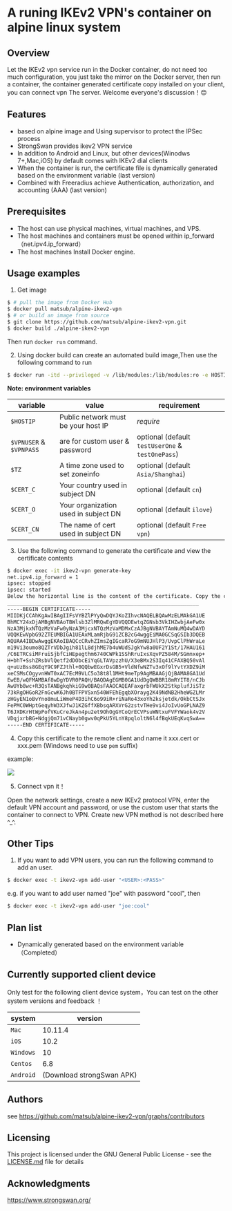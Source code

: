 # A runing IKEv2 VPN's container on alpine linux system

## Overview ##
Let the IKEv2 vpn service run in the Docker container, do not need too much
configuration, you just take the mirror on the Docker server, then run a
container, the container generated certificate copy installed on your client,
you can connect vpn The server. Welcome everyone's discussion！:blush:


## Features

* based on alpine image and Using supervisor to protect the IPSec process
* StrongSwan provides ikev2 VPN service
* In addition to Android and Linux, but other devices(Winodws 7+,Mac,iOS) by default comes with IKEv2 dial clients
* When the container is run, the certificate file is dynamically generated based on the environment variable (last version)
* Combined with Freeradius achieve Authentication, authorization, and accounting (AAA) (last version)


## Prerequisites

* The host can use physical machines, virtual machines, and VPS.
* The host machines and containers must be opened within ip_forward （net.ipv4.ip_forward）
* The host machines Install Docker engine.

## Usage examples

1. Get image

```Bash
$ # pull the image from Docker Hub
$ docker pull matsub/alpine-ikev2-vpn
$ # or build an image from source
$ git clone https://github.com/matsub/alpine-ikev2-vpn.git
$ docker build ./alpine-ikev2-vpn
```

Then run `docker run` command.


2. Using docker build can create an automated build image,Then use the following command to run

```Bash
$ docker run -itd --privileged -v /lib/modules:/lib/modules:ro -e HOSTIP='Your's Public network IP' -e VPNUSER=jack -e VPNPASS="jack&opsAdmin" -p 500:500/udp -p 4500:4500/udp --name=ikev2-vpn <image_name>
```

**Note: environment variables**

| variable                | value                                | requirement                                      |
|-------------------------|--------------------------------------|--------------------------------------------------|
| `$HOSTIP`               | Public network must be your host IP  | *require*                                        |
| `$VPNUSER` & `$VPNPASS` | are for custom user & password       | optional (default `testUserOne` & `testOnePass`) |
| `$TZ`                   | A time zone used to set zoneinfo     | optional (default `Asia/Shanghai`)               |
| `$CERT_C`               | Your country used in subject DN      | optional (default `cn`)                          |
| `$CERT_O`               | Your organization used in subject DN | optional (default `ilove`)                       |
| `$CERT_CN`              | The name of cert used in subject DN  | optional (default `Free vpn`)                    |


3. Use the following command to generate the certificate and view the certificate contents

```Bash
$ docker exec -it ikev2-vpn generate-key
net.ipv4.ip_forward = 1
ipsec: stopped
ipsec: started
Below the horizontal line is the content of the certificate. Copy the content to a file in the .cert suffix format. Such as: vpn.cert
______________________________________________________________
-----BEGIN CERTIFICATE-----
MIIDKjCCAhKgAwIBAgIIFsVYBZlPYyQwDQYJKoZIhvcNAQELBQAwMzELMAkGA1UE
BhMCY24xDjAMBgNVBAoTBWlsb3ZlMRQwEgYDVQQDEwtqZGNsb3VkIHZwbjAeFw0x
NzA3MjkxNTQzMzVaFw0yNzA3MjcxNTQzMzVaMDMxCzAJBgNVBAYTAmNuMQ4wDAYD
VQQKEwVpbG92ZTEUMBIGA1UEAxMLamRjbG91ZCB2cG4wggEiMA0GCSqGSIb3DQEB
AQUAA4IBDwAwggEKAoIBAQCcCRvhZImsZgIGcaR7oG9mNUJHlP3/UvpClPhWraLe
m19Vi3oumo8QZTrVDbJgih81lL8djhME7b4uWUdSJgkYw8a0UF2Y1St/17HAU161
/C6ETRCsiMFruiSjbfCiHEpegthm6740CWPk1SShRruIxsXqvPZ584M/SGmnxep+
H+bhT+SshZRsbVlQetf2dDObcEiYqGLTAVpzzhU/X3eBMx2S3Iq41CFAXBQ50vAl
q+uUzBss8GEqY9C9FZJthl+0QQbwEGxrDsGB5+VldNfwNZTv3xOf9lYvtYXDZ9iM
xeCSMsCOgyvnHWT0xAC7EcM9VLC5o38t8l1MHt9meTp9AgMBAAGjQjBAMA8GA1Ud
EwEB/wQFMAMBAf8wDgYDVR0PAQH/BAQDAgEGMB0GA1UdDgQWBBR18mRYIT8/nCJb
AwUYb8wc+R3QsTANBgkqhkiG9w0BAQsFAAOCAQEAFaxgrbFWUkX2StkplufJiSTz
73kRgOHGoR2FnGcwK6Jh0BTFPVSxn540WFEhEgqbXOrayg2K49NdNB2HheWGZLMr
zHGyEN1oBvYno8muLiWmeP4D3ihC6o99iR+riNaRo43xoYh2ksjetdk/OkbCtSJx
FePMC0WHptGeqyhW3XJfwJ1KZGffXBbsqARXVrG2zstvTHe9vi4JoIvUoGPLNAZ9
T6JXDKrHtWpPofVKuCreJkAn4pu2et9OhOgGYCoQrECVPsuWNtxuFVFYWaok4v2V
VDqjxrbBG+NdgjQm71vCNayb0gwv0qPkU5YLnY8pqloltN6l4fBqkUEqKvqSwA==
-----END CERTIFICATE-----
```

4. Copy this certificate to the remote client and name it xxx.cert or xxx.pem (Windows need to use `pem` suffix)

example:

![](./IKEv2_enable_example.png)

5. Connect vpn it！

Open the network settings, create a new IKEv2 protocol VPN, enter the default
VPN account and password, or use the custom user that starts the container to
connect to VPN.  Create new VPN method is not described here ^_^.


## Other Tips
1. If you want to add VPN users, you can run the following command to add an user.

```bash
$ docker exec -t ikev2-vpn add-user "<USER>:<PASS>"
```

e.g. if you want to add user named "joe" with password "cool", then

```bash
$ docker exec -t ikev2-vpn add-user "joe:cool"
```


## Plan list

* Dynamically generated based on the environment variable （Completed）


## Currently supported client device 

Only test for the following client device system，You can test on the other system versions and feedback ！<br>

| system    | version                   |
|-----------|---------------------------|
| `Mac`     | 10.11.4                   |
| `iOS`     | 10.2                      |
| `Windows` | 10                        |
| `Centos`  | 6.8                       |
| `Android` | (Download strongSwan APK) |


## Authors

see https://github.com/matsub/alpine-ikev2-vpn/graphs/contributors


## Licensing
This project is licensed under the GNU General Public License - see the
[LICENSE.md](https://github.com/aliasmee/IKEv2-radius-vpn/blob/master/LICENSE)
file for details


## Acknowledgments
https://www.strongswan.org/
